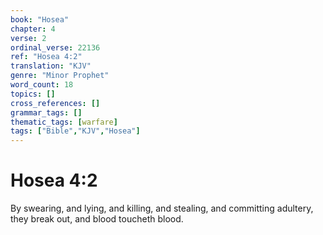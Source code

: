 ```yaml
---
book: "Hosea"
chapter: 4
verse: 2
ordinal_verse: 22136
ref: "Hosea 4:2"
translation: "KJV"
genre: "Minor Prophet"
word_count: 18
topics: []
cross_references: []
grammar_tags: []
thematic_tags: [warfare]
tags: ["Bible","KJV","Hosea"]
---
```


# Hosea 4:2

By swearing, and lying, and killing, and stealing, and committing adultery, they break out, and blood toucheth blood.
